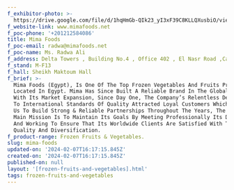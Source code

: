 ```yaml
---
f_exhibitor-photo: >-
  https://drive.google.com/file/d/1hqHmGb-QIk23_yI3xF39C8KLLQXusbiO/view?usp=drive_link
f_website-link: www.mimafoods.net
f_poc-phone: '+201212584086'
title: Mima Foods
f_poc-email: radwa@mimafoods.net
f_poc-name: Ms. Radwa Ali
f_address: Delta Towers , Building No.4 , Office 402 , El Nasr Road ,Cairo , Egypt.
f_stand: M-F13
f_hall: Sheikh Maktoum Hall
f_brief: >-
  Mima Foods (Egypt), Is One Of The Top Frozen Vegetables And Fruits Producers
  Located In Egypt. Mima Has Since Built A Reliable Brand In The Global Market
  With Its Market Expansion, Since Day One, The Company’s Relentless Dedication
  To International Standards Of Quality Attracted Loyal Customers Which Allowed
  Us To Build Strong & Reliable Partnerships Throughout The Years, The Company’s
  Main Mission Is To Maintain Its Goals By Meeting Professionally Its Deadlines
  And Working To Ensure That Its Worldwide Clients Are Satisfied With The Best
  Quality And Diversification.
f_product-range: Frozen Fruits & Vegetables.
slug: mima-foods
updated-on: '2024-02-07T16:17:15.845Z'
created-on: '2024-02-07T16:17:15.845Z'
published-on: null
layout: '[frozen-fruits-and-vegetables].html'
tags: frozen-fruits-and-vegetables
---
```



